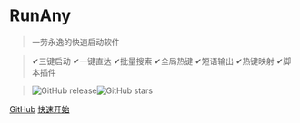 <!-- ![logo](/assets/images/RunAny.svg ':size=100x100') -->

# RunAny


> 一劳永逸的快速启动软件

> ✔三键启动 ✔一键直达 ✔批量搜索 ✔全局热键 ✔短语输出 ✔热键映射 ✔脚本插件

> ![GitHub release](https://img.shields.io/github/release/hui-Zz/RunAny.svg?style=for-the-badge&logo=github)![GitHub stars](https://img.shields.io/github/stars/hui-Zz/RunAny.svg?style=for-the-badge)

[GitHub](https://github.com/hui-Zz/RunAny)
[快速开始](/quick-start)
